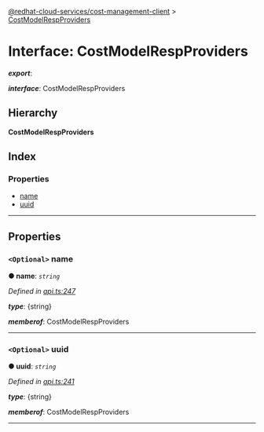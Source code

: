 [@redhat-cloud-services/cost-management-client](../README.md) > [CostModelRespProviders](../interfaces/costmodelrespproviders.md)

# Interface: CostModelRespProviders

*__export__*: 

*__interface__*: CostModelRespProviders

## Hierarchy

**CostModelRespProviders**

## Index

### Properties

* [name](costmodelrespproviders.md#name)
* [uuid](costmodelrespproviders.md#uuid)

---

## Properties

<a id="name"></a>

### `<Optional>` name

**● name**: *`string`*

*Defined in [api.ts:247](https://github.com/rvsia/javascript-clients/blob/master/packages/cost-management/api.ts#L247)*

*__type__*: {string}

*__memberof__*: CostModelRespProviders

___
<a id="uuid"></a>

### `<Optional>` uuid

**● uuid**: *`string`*

*Defined in [api.ts:241](https://github.com/rvsia/javascript-clients/blob/master/packages/cost-management/api.ts#L241)*

*__type__*: {string}

*__memberof__*: CostModelRespProviders

___

